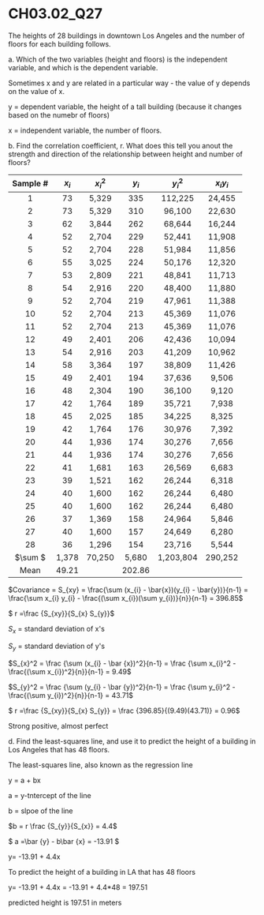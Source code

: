 
# CH03.02_Q27 #

The heights of 28 buildings in downtown Los Angeles and the number of floors for each building follows.

a. Which of the two variables (height and floors) is the independent variable, and which is the dependent variable.

Sometimes x and y are related in a particular way - the value of y depends on the value of x.

y = dependent variable, the height of a tall building (because it changes based on the numebr of floors)

x = independent variable, the number of floors.


b. Find the correlation coefficient, r. What does this tell you anout the strength and direction of the relationship between height and number of floors?


| Sample # | $x_{i}$  | $x_{i}^2$    | $y_{i}$  | $y_{i}^2$| $x_{i} y_{i}$    |
|:--------:|:--:|:-----:|:--:|:------:|:-----:|
| 1        | 73 | 5,329 | 335 | 112,225 | 24,455 |
| 2        | 73 | 5,329 | 310 | 96,100  | 22,630 |
| 3        | 62 | 3,844 | 262 | 68,644  | 16,244 |
| 4        | 52 | 2,704 | 229 | 52,441  | 11,908 |
| 5        | 52 | 2,704 | 228 | 51,984  | 11,856 |
| 6        | 55 | 3,025 | 224 | 50,176  | 12,320 |
| 7        | 53 | 2,809 | 221 | 48,841  | 11,713 |
| 8        | 54 | 2,916 | 220 | 48,400  | 11,880 |
| 9        | 52 | 2,704 | 219 | 47,961  | 11,388 |
| 10       | 52 | 2,704 | 213 | 45,369  | 11,076 |
| 11       | 52 | 2,704 | 213 | 45,369  | 11,076 |
| 12       | 49 | 2,401 | 206 | 42,436  | 10,094 |
| 13       | 54 | 2,916 | 203 | 41,209  | 10,962 |
| 14       | 58 | 3,364 | 197 | 38,809  | 11,426 |
| 15       | 49 | 2,401 | 194 | 37,636  | 9,506  |
| 16       | 48 | 2,304 | 190 | 36,100  | 9,120  |
| 17       | 42 | 1,764 | 189 | 35,721  | 7,938  |
| 18       | 45 | 2,025 | 185 | 34,225  | 8,325  |
| 19       | 42 | 1,764 | 176 | 30,976  | 7,392  |
| 20       | 44 | 1,936 | 174 | 30,276  | 7,656  |
| 21       | 44 | 1,936 | 174 | 30,276  | 7,656  |
| 22       | 41 | 1,681 | 163 | 26,569  | 6,683  |
| 23       | 39 | 1,521 | 162 | 26,244  | 6,318  |
| 24       | 40 | 1,600 | 162 | 26,244  | 6,480  |
| 25       | 40 | 1,600 | 162 | 26,244  | 6,480  |
| 26       | 37 | 1,369 | 158 | 24,964  | 5,846  |
| 27       | 40 | 1,600 | 157 | 24,649  | 6,280  |
| 28       | 36 | 1,296 | 154 | 23,716  | 5,544  |
| $\sum $	 | 1,378 | 70,250 | 5,680 | 1,203,804 | 290,252 | 
| Mean     | 49.21 |        |	202.86 |         |          |

$Covariance = S_{xy} = \frac{\sum (x_{i} - \bar{x})(y_{i} - \bar{y})}{n-1} = \frac{\sum x_{i} y_{i} - \frac{(\sum x_{i})(\sum y_{i})}{n}}{n-1} = 396.85$

$ r =\frac {S_{xy}}{S_{x} S_{y}}$

$S_{x}$ = standard deviation of x's

$S_{y}$ = standard deviation of y's

$S_{x}^2 = \frac {\sum (x_{i} - \bar {x})^2}{n-1} = \frac {\sum x_{i}^2 - \frac{(\sum x_{i})^2}{n}}{n-1} = 9.49$

$S_{y}^2 = \frac {\sum (y_{i} - \bar {y})^2}{n-1} = \frac {\sum y_{i}^2 - \frac{(\sum y_{i})^2}{n}}{n-1} = 43.71$

$ r =\frac {S_{xy}}{S_{x} S_{y}} = \frac {396.85}{(9.49)(43.71)} = 0.96$

Strong positive, almost perfect


d. Find the least-squares line, and use it to predict the height of a building in Los Angeles that has 48 floors.									

The least-squares line, also known as the regression line

y = a + bx

a = y-tntercept of the line 		

b = slpoe of the line		
		
$b = r \frac {S_{y}}{S_{x}} = 4.4$		
		
$ a =\bar {y} - b\bar {x} = -13.91 $		

y= -13.91 + 4.4x

To predict the height of a building in LA that has 48 floors

y= -13.91 + 4.4x = -13.91 + 4.4*48 = 197.51 

predicted height is 197.51 in meters















